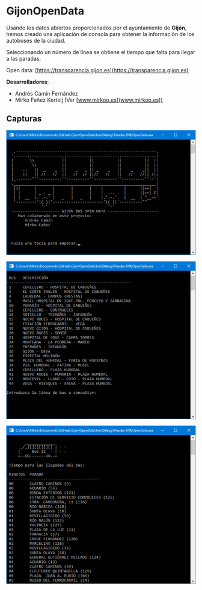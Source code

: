 # GijonOpenData

Usando los datos abiertos proporcionados por el ayuntamiento de **Gijón**, hemos creado una aplicación de consola para obtener la información de los autobuses de la ciudad.

Seleccionando un número de línea se obtiene el tiempo que falta para llegar a las paradas.

Open data: [https://transparencia.gijon.es](https://transparencia.gijon.es)

**Desarrolladores**:

- Andrés Camín Fernández
- Mirko Fañez Kertelj (Ver [www.mirkoo.es](www.mirkoo.es))

## Capturas ##

![texto alt](imgs/cap1.png "Captura 1")

![texto alt](imgs/cap2.png "Captura 2")

![texto alt](imgs/cap3.png "Captura 3")